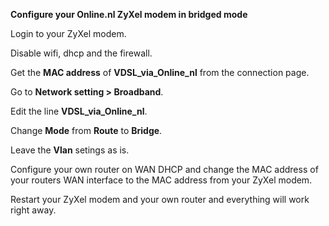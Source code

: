 **Configure your Online.nl ZyXel modem in bridged mode**

Login to your ZyXel modem.

Disable wifi, dhcp and the firewall.

Get the **MAC address** of **VDSL_via_Online_nl** from the connection page.

Go to **Network setting > Broadband**.

Edit the line **VDSL_via_Online_nl**.

Change **Mode** from **Route** to **Bridge**.

Leave the **Vlan** setings as is.

Configure your own router on WAN DHCP and change the MAC address of your routers WAN interface to the MAC address from your ZyXel modem.

Restart your ZyXel modem and your own router and everything will work right away.
